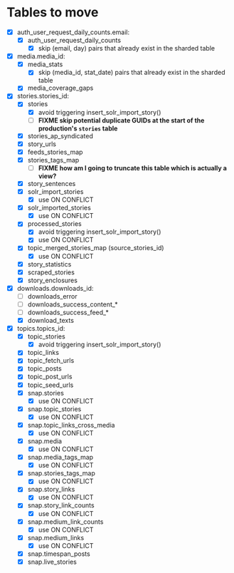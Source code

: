 # Tables to move

* [x] auth_user_request_daily_counts.email:
    * [x] auth_user_request_daily_counts
      * [x] skip (email, day) pairs that already exist in the sharded table

* [x] media.media_id:
    * [x] media_stats
      * [x] skip (media_id, stat_date) pairs that already exist in the sharded table
    * [x] media_coverage_gaps

* [x] stories.stories_id:
    * [x] stories
      * [x] avoid triggering insert_solr_import_story()
      * [ ] **FIXME skip potential duplicate GUIDs at the start of the production's `stories` table**
    * [x] stories_ap_syndicated
    * [x] story_urls
    * [x] feeds_stories_map
    * [x] stories_tags_map
      * [ ] **FIXME how am I going to truncate this table which is actually a view?**
    * [x] story_sentences
    * [x] solr_import_stories
      * [x] use ON CONFLICT
    * [x] solr_imported_stories
      * [x] use ON CONFLICT
    * [x] processed_stories
      * [x] avoid triggering insert_solr_import_story()
      * [x] use ON CONFLICT
    * [x] topic_merged_stories_map (source_stories_id)
      * [x] use ON CONFLICT
    * [x] story_statistics
    * [x] scraped_stories
    * [x] story_enclosures

* [x] downloads.downloads_id:
    * [ ] downloads_error
    * [ ] downloads_success_content_*
    * [ ] downloads_success_feed_*
    * [x] download_texts

* [x] topics.topics_id:
    * [x] topic_stories
      * [x] avoid triggering insert_solr_import_story()
    * [x] topic_links
    * [x] topic_fetch_urls
    * [x] topic_posts
    * [x] topic_post_urls
    * [x] topic_seed_urls
    * [x] snap.stories
      * [x] use ON CONFLICT
    * [x] snap.topic_stories
      * [x] use ON CONFLICT
    * [x] snap.topic_links_cross_media
      * [x] use ON CONFLICT
    * [x] snap.media
      * [x] use ON CONFLICT
    * [x] snap.media_tags_map
      * [x] use ON CONFLICT
    * [x] snap.stories_tags_map
      * [x] use ON CONFLICT
    * [x] snap.story_links
      * [x] use ON CONFLICT
    * [x] snap.story_link_counts
      * [x] use ON CONFLICT
    * [x] snap.medium_link_counts
      * [x] use ON CONFLICT
    * [x] snap.medium_links
      * [x] use ON CONFLICT
    * [x] snap.timespan_posts
    * [x] snap.live_stories
